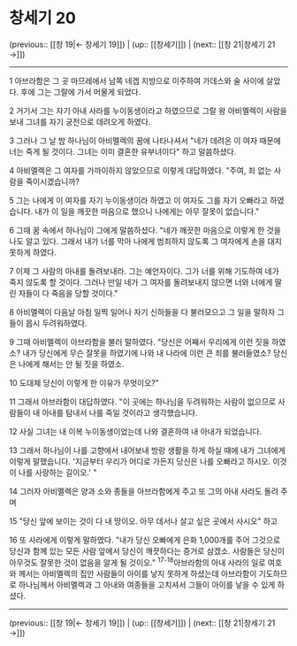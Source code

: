 # 창세기 20

(previous:: [[창 19|← 창세기 19]]) | (up:: [[창세기]]) | (next:: [[창 21|창세기 21 →]])

***




1 
아브라함은 그 곳 마므레에서 남쪽 네겝 지방으로 이주하여 가데스와 술 사이에 살았다. 후에 그는 그랄에 가서 머물게 되었다. 



2 
거기서 그는 자기 아내 사라를 누이동생이라고 하였으므로 그랄 왕 아비멜렉이 사람을 보내 그녀를 자기 궁전으로 데려오게 하였다. 



3 
그러나 그 날 밤 하나님이 아비멜렉의 꿈에 나타나셔서 "네가 데려온 이 여자 때문에 너는 죽게 될 것이다. 그녀는 이미 결혼한 유부녀이다" 하고 말씀하셨다. 



4 
아비멜렉은 그 여자를 가까이하지 않았으므로 이렇게 대답하였다. "주여, 죄 없는 사람을 죽이시겠습니까? 



5 
그는 나에게 이 여자를 자기 누이동생이라 하였고 이 여자도 그를 자기 오빠라고 하였습니다. 내가 이 일을 깨끗한 마음으로 했으니 나에게는 아무 잘못이 없습니다." 



6 
그때 꿈 속에서 하나님이 그에게 말씀하셨다. "네가 깨끗한 마음으로 이렇게 한 것을 나도 알고 있다. 그래서 내가 너를 막아 나에게 범죄하지 않도록 그 여자에게 손을 대지 못하게 하였다. 



7 
이제 그 사람의 아내를 돌려보내라. 그는 예언자이다. 그가 너를 위해 기도하여 네가 죽지 않도록 할 것이다. 그러나 만일 네가 그 여자를 돌려보내지 않으면 너와 너에게 딸린 자들이 다 죽음을 당할 것이다." 



8 
아비멜렉이 다음날 아침 일찍 일어나 자기 신하들을 다 불러모으고 그 일을 말하자 그들이 몹시 두려워하였다. 



9 
그때 아비멜렉이 아브라함을 불러 말하였다. "당신은 어째서 우리에게 이런 짓을 하였소? 내가 당신에게 무슨 잘못을 하였기에 나와 내 나라에 이런 큰 죄를 불러들였소? 당신은 나에게 해서는 안 될 짓을 하였소. 



10 
도대체 당신이 이렇게 한 이유가 무엇이오?" 



11 
그래서 아브라함이 대답하였다. "이 곳에는 하나님을 두려워하는 사람이 없으므로 사람들이 내 아내를 탐내서 나를 죽일 것이라고 생각했습니다. 



12 
사실 그녀는 내 이복 누이동생이었는데 나와 결혼하여 내 아내가 되었습니다. 



13 
그래서 하나님이 나를 고향에서 내어보내 방랑 생활을 하게 하실 때에 내가 그녀에게 이렇게 말했습니다. '지금부터 우리가 어디로 가든지 당신은 나를 오빠라고 하시오. 이것이 나를 사랑하는 길이오.' " 



14 
그러자 아비멜렉은 양과 소와 종들을 아브라함에게 주고 또 그의 아내 사라도 돌려 주며 



15 
"당신 앞에 보이는 것이 다 내 땅이오. 아무 데서나 살고 싶은 곳에서 사시오" 하고 



16 
또 사라에게 이렇게 말하였다. "내가 당신 오빠에게 은화 1,000개를 주어 그것으로 당신과 함께 있는 모든 사람 앞에서 당신이 깨끗하다는 증거로 삼겠소. 사람들은 당신이 아무것도 잘못한 것이 없음을 알게 될 것이오." <sup class="versenum">17-18</sup>아브라함의 아내 사라의 일로 여호와 께서는 아비멜렉의 집안 사람들이 아이를 낳지 못하게 하셨는데 아브라함이 기도하므로 하나님께서 아비멜렉과 그 아내와 여종들을 고치셔서 그들이 아이를 낳을 수 있게 하셨다.

***

(previous:: [[창 19|← 창세기 19]]) | (up:: [[창세기]]) | (next:: [[창 21|창세기 21 →]])

